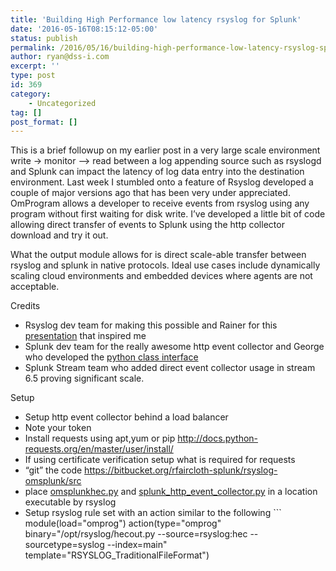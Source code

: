 ```yaml
---
title: 'Building High Performance low latency rsyslog for Splunk'
date: '2016-05-16T08:15:12-05:00'
status: publish
permalink: /2016/05/16/building-high-performance-low-latency-rsyslog-splunk
author: ryan@dss-i.com
excerpt: ''
type: post
id: 369
category:
    - Uncategorized
tag: []
post_format: []
---
```

This is a brief followup on my earlier post in a very large scale environment write -&gt; monitor –&gt; read between a log appending source such as rsyslogd and Splunk can impact the latency of log data entry into the destination environment. Last week I stumbled onto a feature of Rsyslog developed a couple of major versions ago that has been very under appreciated. OmProgram allows a developer to receive events from rsyslog using any program without first waiting for disk write. I’ve developed a little bit of code allowing direct transfer of events to Splunk using the http collector download and try it out.

What the output module allows for is direct scale-able transfer between rsyslog and splunk in native protocols. Ideal use cases include dynamically scaling cloud environments and embedded devices where agents are not acceptable.

Credits

- Rsyslog dev team for making this possible and Rainer for this [presentation](http://www.rsyslog.com/rsyslog-v8-improvements-and-how-to-write-plugins-in-any-language/) that inspired me
- Splunk dev team for the really awesome http event collector and George who developed the [python class interface ](http://blogs.splunk.com/2015/12/11/http-event-collect-a-python-class/)
- Splunk Stream team who added direct event collector usage in stream 6.5 proving significant scale.

Setup

- Setup http event collector behind a load balancer
- Note your token
- Install requests using apt,yum or pip http://docs.python-requests.org/en/master/user/install/
- If using certificate verification setup what is required for requests
- “git” the code https://bitbucket.org/rfaircloth-splunk/rsyslog-omsplunk/src
- place [omsplunkhec.py](https://bitbucket.org/rfaircloth-splunk/rsyslog-omsplunk/src/ae4c14509a181b7f543382be75d76a0393f9c937/omsplunkhec.py?at=master "omsplunkhec.py") and [splunk\_http\_event\_collector.py](https://bitbucket.org/rfaircloth-splunk/rsyslog-omsplunk/src/ae4c14509a181b7f543382be75d76a0393f9c937/splunk_http_event_collector.py?at=master "splunk_http_event_collector.py") in a location executable by rsyslog
- Setup rsyslog rule set with an action similar to the following ```
  <span class="k">module</span>(<span class="n">load</span>=<span class="s">"omprog"</span>)
  <a name="rsyslogd.d.conf.example-2"></a><span class="n">action</span>(<span class="n">type</span>=<span class="s">"omprog"</span>
  <a name="rsyslogd.d.conf.example-3"></a>       <span class="k">binary</span>=<span class="s">"/opt/rsyslog/hecout.py --source=rsyslog:hec --sourcetype=syslog --index=main"</span> 
  <a name="rsyslogd.d.conf.example-4"></a>       <span class="n">template</span>=<span class="s">"RSYSLOG_TraditionalFileFormat"</span>)
  ```